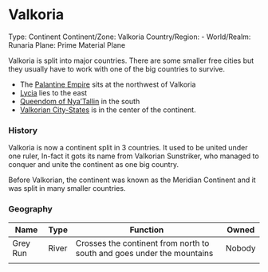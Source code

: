 # Valkoria

Type: Continent
Continent/Zone: Valkoria
Country/Region: -
World/Realm: Runaria
Plane: Prime Material Plane

Valkoria is split into major countries. There are some smaller free cities but they usually have to work with one of the big countries to survive.

- The [Palantine Empire](Palantine%20Empire%20b5f0a5e7621b4b02862738a0582cfccd.md) sits at the northwest of Valkoria
- [Lycia](Lycia%20402bf15c994f402cbbf4ef7250df6463.md) lies to the east
- [Queendom of Nya’Tallin](Queendom%20of%20Nya%E2%80%99Tallin%20cd93d0f7f358493288358dfc3baef5b6.md) in the south
- [Valkorian City-States](Valkorian%20City-States%2094cc103e39aa4dc4a9e2e08376851195.md) is in the center of the continent.

### History

Valkoria is now a continent split in 3 countries. It used to be united under one ruler, In-fact it gots its name from Valkorian Sunstriker, who managed to conquer and unite the continent as one big country. 

Before Valkorian, the continent was known as the Meridian Continent and it was split in many smaller countries.

### Geography

| Name | Type | Function | Owned |
| --- | --- | --- | --- |
| Grey Run | River | Crosses the continent from north to south and goes under the mountains | Nobody |
|  |  |  |  |